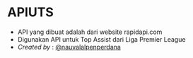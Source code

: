 # APIUTS

-   API yang dibuat adalah dari website rapidapi.com
-   Digunakan API untuk Top Assist dari Liga Premier League
-   _Created by_ : [@nauvalalpenperdana](https://github.com/nauvalalpen)
